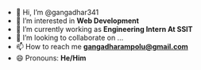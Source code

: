 - 👋 Hi, I’m @gangadhar341
- 👀 I’m interested in **Web Development**
- 🌱 I’m currently working as **Engineering Intern At SSIT** 
- 💞️ I’m looking to collaborate on ...
- 📫 How to reach me **gangadharampolu@gmail.com**
- 😄 Pronouns: **He/Him**
